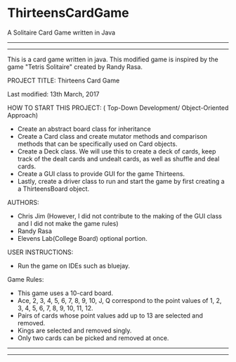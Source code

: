 # ThirteensCardGame
A Solitaire Card Game written in Java

------------------------------------------------------------------------
------------------------------------------------------------------------

This is a card game written in java. 
This modified game is inspired by the game "Tetris Solitaire" created by Randy Rasa. 


PROJECT TITLE: Thirteens Card Game 

Last modified: 13th March, 2017

HOW TO START THIS PROJECT: ( Top-Down Development/ Object-Oriented Approach) 
* Create an abstract board class for inheritance
* Create a Card class and create mutator methods and comparison methods 
that can be specifically used on Card objects.
* Create a Deck class. We will use this to create a deck of cards, keep track of the
dealt cards and undealt cards, as well as shuffle and deal cards.
* Create a GUI class to provide GUI for the game Thirteens. 
* Lastly, create a driver class to run and start the game by first creating a a ThirteensBoard object. 
       

AUTHORS: 
* Chris Jim (However, I did not contribute to the making of the GUI class and I did not make the game rules) 
* Randy Rasa
* Elevens Lab(College Board) optional portion. 
 

USER INSTRUCTIONS:
* Run the game on IDEs such as bluejay.

Game Rules:
* This game uses a 10-card board. 
* Ace, 2, 3, 4, 5, 6, 7, 8, 9, 10, J, Q correspond to the point values of 
  1, 2, 3, 4, 5, 6, 7, 8, 9, 10, 11, 12.
* Pairs of cards whose point values add up to 13 are selected and removed.
* Kings are selected and removed singly. 
* Only two cards can be picked and removed at once. 


------------------------------------------------------------------------
------------------------------------------------------------------------
